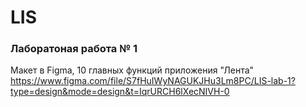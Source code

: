 # LIS
### Лаборатоная работа № 1
Макет в Figma, 10 главных функций приложения "Лента"
https://www.figma.com/file/S7fHuIWyNAGUKJHu3Lm8PC/LIS-lab-1?type=design&mode=design&t=IqrURCH6lXecNIVH-0
